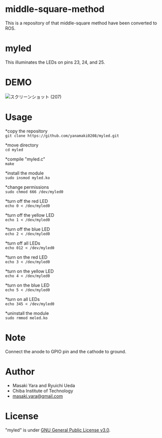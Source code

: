 # middle-square-method
This is a repository of  that middle-square method have been converted to ROS.
# myled

This illuminates the LEDs on pins 23, 24, and 25.

# DEMO
![スクリーンショット (207)](https://user-images.githubusercontent.com/66021066/101283347-15730a80-381d-11eb-900f-b3c516a028a8.png)

# Usage

*copy the repository  
`git clone https://github.com/yanamaki0208/myled.git`  

*move directory  
`cd myled`  

*compile "myled.c"  
`make`  

*install the module  
`sudo insmod myled.ko`  

*change permissions  
`sudo chmod 666 /dev/myled0`    


*turn off the red LED  
`echo 0 < /dev/myled0`  

*turn off the yellow LED  
`echo 1 < /dev/myled0`

*turn off the blue LED  
`echo 2 < /dev/myled0`  

*turn off all LEDs  
`echo 012 < /dev/myled0`    


*turn on the red LED  
`echo 3 < /dev/myled0`  

*turn on the yellow LED  
`echo 4 < /dev/myled0`  

*turn on the blue LED  
`echo 5 < /dev/myled0`

*turn on all LEDs  
`echo 345 < /dev/myled0`  

*uninstall the module   
`sudo rmmod meled.ko`  

# Note
Connect the anode to GPIO pin and the cathode to ground.

# Author

* Masaki Yara and Ryuichi Ueda  
* Chiba Institute of Technology  
* masaki.yara@gmail.com  

# License

"myled" is under [GNU General Public License v3.0](https://ja.wikipedia.org/wiki/GNU_General_Public_License#%E3%83%90%E3%83%BC%E3%82%B8%E3%83%A7%E3%83%B33).
